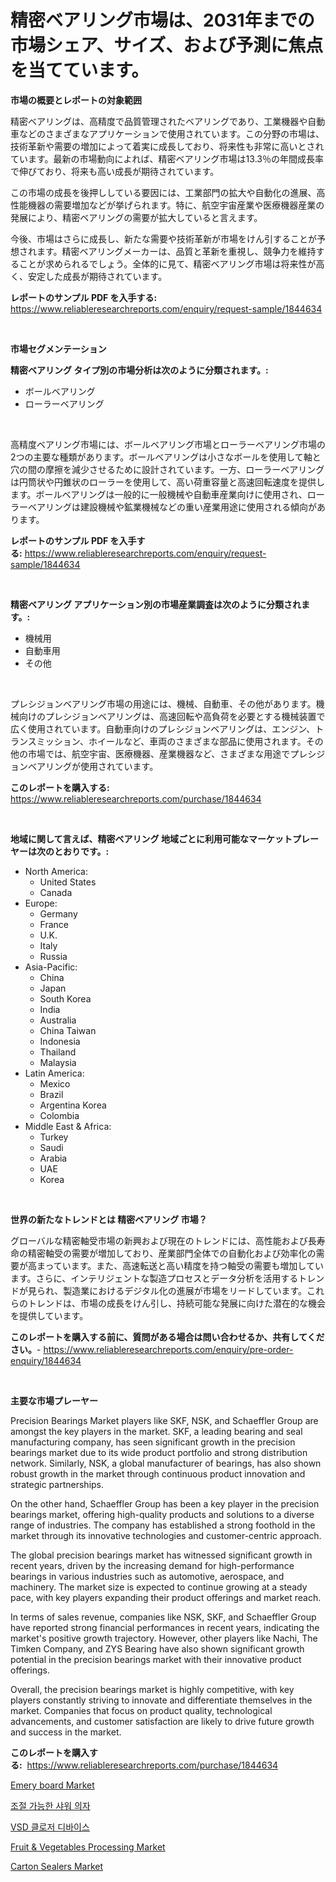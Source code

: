 <p><h1>精密ベアリング市場は、2031年までの市場シェア、サイズ、および予測に焦点を当てています。</h1></p><p><strong>市場の概要とレポートの対象範囲</strong></p>
<p><p>精密ベアリングは、高精度で品質管理されたベアリングであり、工業機器や自動車などのさまざまなアプリケーションで使用されています。この分野の市場は、技術革新や需要の増加によって着実に成長しており、将来性も非常に高いとされています。最新の市場動向によれば、精密ベアリング市場は13.3％の年間成長率で伸びており、将来も高い成長が期待されています。</p><p>この市場の成長を後押ししている要因には、工業部門の拡大や自動化の進展、高性能機器の需要増加などが挙げられます。特に、航空宇宙産業や医療機器産業の発展により、精密ベアリングの需要が拡大していると言えます。</p><p>今後、市場はさらに成長し、新たな需要や技術革新が市場をけん引することが予想されます。精密ベアリングメーカーは、品質と革新を重視し、競争力を維持することが求められるでしょう。全体的に見て、精密ベアリング市場は将来性が高く、安定した成長が期待されています。</p></p>
<p><strong>レポートのサンプル PDF を入手する:</strong> <a href="https://www.reliableresearchreports.com/enquiry/request-sample/1844634">https://www.reliableresearchreports.com/enquiry/request-sample/1844634</a></p>
<p>&nbsp;</p>
<p><strong>市場セグメンテーション</strong></p>
<p><strong>精密ベアリング タイプ別の市場分析は次のように分類されます。:</strong></p>
<p><ul><li>ボールベアリング</li><li>ローラーベアリング</li></ul></p>
<p>&nbsp;</p>
<p><p>高精度ベアリング市場には、ボールベアリング市場とローラーベアリング市場の2つの主要な種類があります。ボールベアリングは小さなボールを使用して軸と穴の間の摩擦を減少させるために設計されています。一方、ローラーベアリングは円筒状や円錐状のローラーを使用して、高い荷重容量と高速回転速度を提供します。ボールベアリングは一般的に一般機械や自動車産業向けに使用され、ローラーベアリングは建設機械や鉱業機械などの重い産業用途に使用される傾向があります。</p></p>
<p><strong>レポートのサンプル PDF を入手する:</strong>&nbsp;<a href="https://www.reliableresearchreports.com/enquiry/request-sample/1844634">https://www.reliableresearchreports.com/enquiry/request-sample/1844634</a></p>
<p>&nbsp;</p>
<p><strong> 精密ベアリング アプリケーション別の市場産業調査は次のように分類されます。:</strong></p>
<p><ul><li>機械用</li><li>自動車用</li><li>その他</li></ul></p>
<p>&nbsp;</p>
<p><p>プレシジョンベアリング市場の用途には、機械、自動車、その他があります。機械向けのプレシジョンベアリングは、高速回転や高負荷を必要とする機械装置で広く使用されています。自動車向けのプレシジョンベアリングは、エンジン、トランスミッション、ホイールなど、車両のさまざまな部品に使用されます。その他の市場では、航空宇宙、医療機器、産業機器など、さまざまな用途でプレシジョンベアリングが使用されています。</p></p>
<p><strong>このレポートを購入する:</strong>&nbsp; <a href="https://www.reliableresearchreports.com/purchase/1844634">https://www.reliableresearchreports.com/purchase/1844634</a></p>
<p>&nbsp;</p>
<p><strong>地域に関して言えば、精密ベアリング 地域ごとに利用可能なマーケットプレーヤーは次のとおりです。:</strong></p>
<p><ul>
    <li>
        North America:
        <ul>
            <li>United States</li>
            <li>Canada</li>
        </ul>
    </li>
    <li>
        Europe:
        <ul>
            <li>Germany</li>
            <li>France</li>
            <li>U.K.</li>
            <li>Italy</li>
            <li>Russia</li>
        </ul>
    </li>
    <li>
        Asia-Pacific:
        <ul>
            <li>China</li>
            <li>Japan</li>
            <li>South Korea</li>
            <li>India</li>
            <li>Australia</li>
            <li>China Taiwan</li>
            <li>Indonesia</li>
            <li>Thailand</li>
            <li>Malaysia</li>
        </ul>
    </li>
    <li>
        Latin America:
        <ul>
            <li>Mexico</li>
            <li>Brazil</li>
            <li>Argentina Korea</li>
            <li>Colombia</li>
        </ul>
    </li>
    <li>
        Middle East & Africa:
        <ul>
            <li>Turkey</li>
            <li>Saudi</li>
            <li>Arabia</li>
            <li>UAE</li>
            <li>Korea</li>
        </ul>
    </li>
    </ul></p>
<p>&nbsp;</p>
<p><strong>世界の新たなトレンドとは 精密ベアリング 市場？</strong></p>
<p><p>グローバルな精密軸受市場の新興および現在のトレンドには、高性能および長寿命の精密軸受の需要が増加しており、産業部門全体での自動化および効率化の需要が高まっています。また、高速転送と高い精度を持つ軸受の需要も増加しています。さらに、インテリジェントな製造プロセスとデータ分析を活用するトレンドが見られ、製造業におけるデジタル化の進展が市場をリードしています。これらのトレンドは、市場の成長をけん引し、持続可能な発展に向けた潜在的な機会を提供しています。</p></p>
<p><strong>このレポートを購入する前に、質問がある場合は問い合わせるか、共有してください。</strong>- <a href="https://www.reliableresearchreports.com/enquiry/pre-order-enquiry/1844634">https://www.reliableresearchreports.com/enquiry/pre-order-enquiry/1844634</a></p>
<p>&nbsp;</p>
<p><strong>主要な市場プレーヤー</strong></p>
<p><p>Precision Bearings Market players like SKF, NSK, and Schaeffler Group are amongst the key players in the market. SKF, a leading bearing and seal manufacturing company, has seen significant growth in the precision bearings market due to its wide product portfolio and strong distribution network. Similarly, NSK, a global manufacturer of bearings, has also shown robust growth in the market through continuous product innovation and strategic partnerships.</p><p>On the other hand, Schaeffler Group has been a key player in the precision bearings market, offering high-quality products and solutions to a diverse range of industries. The company has established a strong foothold in the market through its innovative technologies and customer-centric approach.</p><p>The global precision bearings market has witnessed significant growth in recent years, driven by the increasing demand for high-performance bearings in various industries such as automotive, aerospace, and machinery. The market size is expected to continue growing at a steady pace, with key players expanding their product offerings and market reach.</p><p>In terms of sales revenue, companies like NSK, SKF, and Schaeffler Group have reported strong financial performances in recent years, indicating the market's positive growth trajectory. However, other players like Nachi, The Timken Company, and ZYS Bearing have also shown significant growth potential in the precision bearings market with their innovative product offerings.</p><p>Overall, the precision bearings market is highly competitive, with key players constantly striving to innovate and differentiate themselves in the market. Companies that focus on product quality, technological advancements, and customer satisfaction are likely to drive future growth and success in the market.</p></p>
<p><strong>このレポートを購入する:</strong>&nbsp;&nbsp;<a href="https://www.reliableresearchreports.com/purchase/1844634">https://www.reliableresearchreports.com/purchase/1844634</a></p>
<p><p><a href="https://view.publitas.com/reportprime-1/emery-board-market-size-and-examines-its-market-scope-with-a-primary-focus-on-growth-opportunities-and-forecasted-trends-spanning-from-2024-to-2031/">Emery board Market</a></p><p><a href="https://medium.com/@sarissaschmalingtr6fz2739/%EA%B0%80%EB%B3%80%ED%98%95-%EC%83%A4%EC%9B%8C%EC%9A%A9-%EC%9D%98%EC%9E%90-%EC%8B%9C%EC%9E%A5-%EA%B7%9C%EB%AA%A8%EB%8A%94-%EA%B8%80%EB%A1%9C%EB%B2%8C-%EC%82%B0%EC%97%85%EC%97%90%EC%84%9C-%EC%B5%9C%EC%83%81%EC%9D%98-%EB%A7%88%EC%BC%80%ED%8C%85-%EC%B1%84%EB%84%90%EC%9D%84-%EB%B3%B4%EC%97%AC%EC%A4%8D%EB%8B%88%EB%8B%A4-9e06bf9c5cf8">조절 가능한 샤워 의자</a></p><p><a href="https://medium.com/@el_crea/vsd-%ED%8F%90%EC%87%84-%EC%9E%A5%EC%B9%98-%EC%8B%9C%EC%9E%A5%EC%9D%80-%EC%8B%9C%EC%9E%A5-%EC%A0%90%EC%9C%A0%EC%9C%A8-%EA%B7%9C%EB%AA%A8-%EB%B0%8F-2031%EB%85%84%EA%B9%8C%EC%A7%80%EC%9D%98-%EC%98%88%EC%83%81%EC%9D%84-%EC%A4%91%EC%A0%90%EC%9C%BC%EB%A1%9C%ED%95%A9%EB%8B%88%EB%8B%A4-38bd7d21c6f3">VSD 클로저 디바이스</a></p><p><a href="https://valiant-lunge-8fe.notion.site/Fruit-Vegetables-Processing-Market-Size-Focuses-on-Market-Dynamics-In-Depth-Analysis-and-Future-P-f09616327b0542cc82577ac590946dcd">Fruit & Vegetables Processing Market</a></p><p><a href="https://picayune-night-cbd.notion.site/Carton-Sealers-Market-Analysis-and-Market-Size-Global-Industry-Overview-Market-Segmentation-and-Fo-a94b82b81cb241059d936755c1b83cb9">Carton Sealers Market</a></p></p>